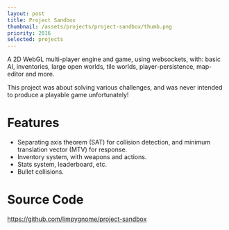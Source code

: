 ```yaml
---
layout: post
title: Project Sandbox
thumbnail: /assets/projects/project-sandbox/thumb.png
priority: 2016
selected: projects
---
```


A 2D WebGL multi-player engine and game, using websockets, with: basic AI, inventories, large open worlds, tile worlds,
player-persistence, map-editor and more.

This project was about solving various challenges, and was never intended to produce a playable game unfortunately!


# Features
- Separating axis theorem (SAT) for collision detection, and minimum translation vector (MTV) for response.
- Inventory system, with weapons and actions.
- Stats system, leaderboard, etc.
- Bullet collisions.

# Source Code
<https://github.com/limpygnome/project-sandbox>
